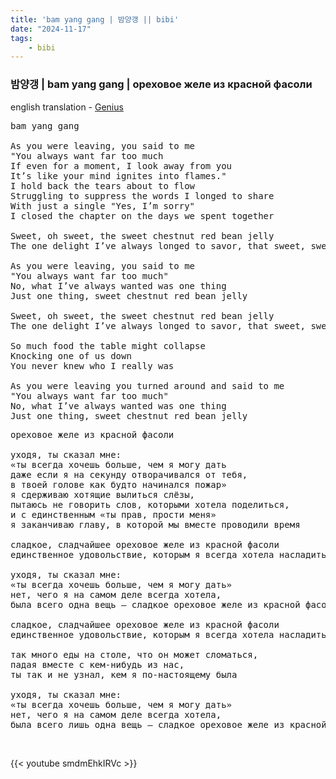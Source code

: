 ```yaml
---
title: 'bam yang gang | 밤양갱 || bibi'
date: "2024-11-17"
tags:
    - bibi
---
```


### 밤양갱 | bam yang gang | ореховое желе из красной фасоли

english translation - [Genius](https://genius.com/Genius-english-translations-bibi-bam-yang-gang-english-translation-lyrics)

<pre id="column1">
bam yang gang

As you were leaving, you said to me
"You always want far too much
If even for a moment, I look away from you
It’s like your mind ignites into flames."
I hold back the tears about to flow
Struggling to suppress the words I longed to share
With just a single "Yes, I’m sorry"
I closed the chapter on the days we spent together

Sweet, oh sweet, the sweet chestnut red bean jelly
The one delight I’ve always longed to savor, that sweet, sweet chestnut red bean jelly

As you were lеaving, you said to me
"You always want far too much"
No, what I’ve always wanted was onе thing
Just one thing, sweet chestnut red bean jelly

Sweet, oh sweet, the sweet chestnut red bean jelly
The one delight I’ve always longed to savor, that sweet, sweet chestnut red bean jelly

So much food the table might collapse
Knocking one of us down
You never knew who I really was

As you were leaving you turned around and said to me
"You always want far too much"
No, what I’ve always wanted was one thing
Just one thing, sweet chestnut red bean jelly
</pre>

<pre id="column2">
ореховое желе из красной фасоли

уходя, ты сказал мне:
«ты всегда хочешь больше, чем я могу дать
даже если я на секунду отворачивался от тебя,
в твоей голове как будто начинался пожар»
я сдерживаю хотящие вылиться слёзы,
пытаюсь не говорить слов, которыми хотела поделиться,
и с единственным «ты прав, прости меня»
я заканчиваю главу, в которой мы вместе проводили время

сладкое, сладчайшее ореховое желе из красной фасоли
единственное удовольствие, которым я всегда хотела насладиться, — это сладкое, сладчайшее ореховое желе из красной фасоли

уходя, ты сказал мне:
«ты всегда хочешь больше, чем я могу дать»
нет, чего я на самом деле всегда хотела,
была всего одна вещь — сладкое ореховое желе из красной фасоли

сладкое, сладчайшее ореховое желе из красной фасоли
единственное удовольствие, которым я всегда хотела насладиться, — это сладкое, сладчайшее ореховое желе из красной фасоли

так много еды на столе, что он может сломаться,
падая вместе с кем-нибудь из нас,
ты так и не узнал, кем я по-настоящему была

уходя, ты сказал мне:
«ты всегда хочешь больше, чем я могу дать»
нет, чего я на самом деле всегда хотела,
была всего лишь одна вещь — сладкое ореховое желе из красной фасоли
</pre>

<br>

{{< youtube smdmEhkIRVc >}}